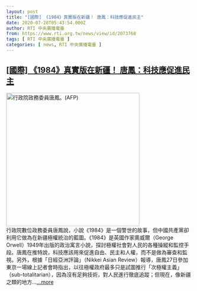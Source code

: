 ```yaml
---
layout: post
title: "[國際] 《1984》真實版在新疆！ 唐鳳：科技應促進民主"
date: 2020-07-28T05:43:54.000Z
author: RTI 中央廣播電臺
from: https://www.rti.org.tw/news/view/id/2073768
tags: [ RTI 中央廣播電臺 ]
categories: [ news, RTI 中央廣播電臺 ]
---
```

<!--1595915034000-->
[[國際] 《1984》真實版在新疆！ 唐鳳：科技應促進民主](https://www.rti.org.tw/news/view/id/2073768)
------

<div>
<img src="https://static.rti.org.tw/assets/thumbnails/2020/07/08/aa9d58c450779207fb56b55420b3167d.jpg" width="360" alt="行政院政務委員唐鳳。(AFP)" title="行政院政務委員唐鳳。(AFP)"><br>行政院數位政務委員唐鳳說，小說《1984》是一個警世的故事，但中國共產黨卻利用它做為在新疆極權統治的藍圖。《1984》是英國作家奧威爾（George Orwell）1949年出版的政治寓言小說，探討極權社會對人民的各種操縱和監控手段。唐鳳在推特說，科技應該用來促進自由、民主和人權，而不是做為審查和監視。另外，根據「日經亞洲評論」（Nikkei Asian Review）報導，唐鳳27日參加東京一場線上記者會時指出，以往極權政府最多只是試圖推行「次極權主義」（sub-totalitarian），因為沒有足夠技術，對人民進行徹底追蹤；但現在，像新疆之類的地方...<a target="_blank" href="https://www.rti.org.tw/news/view/id/2073768">...more</a>
</div>

